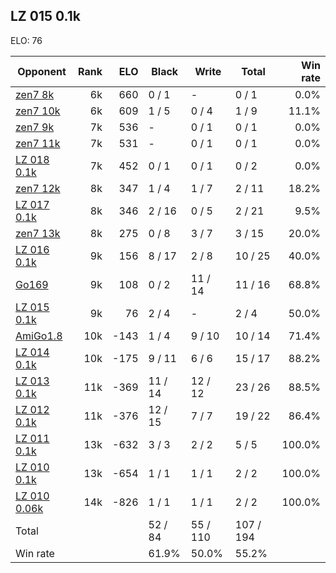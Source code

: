 ## LZ 015 0.1k ##

ELO: 76

Opponent | Rank | ELO | Black | Write | Total | Win rate
---------|-----:|----:|-------|-------|-------|-------:
[zen7 8k](zen7%208k.md) | 6k | 660 | 0 / 1 | - | 0 / 1 | 0.0%
[zen7 10k](zen7%2010k.md) | 6k | 609 | 1 / 5 | 0 / 4 | 1 / 9 | 11.1%
[zen7 9k](zen7%209k.md) | 7k | 536 | - | 0 / 1 | 0 / 1 | 0.0%
[zen7 11k](zen7%2011k.md) | 7k | 531 | - | 0 / 1 | 0 / 1 | 0.0%
[LZ 018 0.1k](LZ%20018%200.1k.md) | 7k | 452 | 0 / 1 | 0 / 1 | 0 / 2 | 0.0%
[zen7 12k](zen7%2012k.md) | 8k | 347 | 1 / 4 | 1 / 7 | 2 / 11 | 18.2%
[LZ 017 0.1k](LZ%20017%200.1k.md) | 8k | 346 | 2 / 16 | 0 / 5 | 2 / 21 | 9.5%
[zen7 13k](zen7%2013k.md) | 8k | 275 | 0 / 8 | 3 / 7 | 3 / 15 | 20.0%
[LZ 016 0.1k](LZ%20016%200.1k.md) | 9k | 156 | 8 / 17 | 2 / 8 | 10 / 25 | 40.0%
[Go169](Go169.md) | 9k | 108 | 0 / 2 | 11 / 14 | 11 / 16 | 68.8%
[LZ 015 0.1k](LZ%20015%200.1k.md) | 9k | 76 | 2 / 4 | - | 2 / 4 | 50.0%
[AmiGo1.8](AmiGo1.8.md) | 10k | -143 | 1 / 4 | 9 / 10 | 10 / 14 | 71.4%
[LZ 014 0.1k](LZ%20014%200.1k.md) | 10k | -175 | 9 / 11 | 6 / 6 | 15 / 17 | 88.2%
[LZ 013 0.1k](LZ%20013%200.1k.md) | 11k | -369 | 11 / 14 | 12 / 12 | 23 / 26 | 88.5%
[LZ 012 0.1k](LZ%20012%200.1k.md) | 11k | -376 | 12 / 15 | 7 / 7 | 19 / 22 | 86.4%
[LZ 011 0.1k](LZ%20011%200.1k.md) | 13k | -632 | 3 / 3 | 2 / 2 | 5 / 5 | 100.0%
[LZ 010 0.1k](LZ%20010%200.1k.md) | 13k | -654 | 1 / 1 | 1 / 1 | 2 / 2 | 100.0%
[LZ 010 0.06k](LZ%20010%200.06k.md) | 14k | -826 | 1 / 1 | 1 / 1 | 2 / 2 | 100.0%
Total | | | 52 / 84 | 55 / 110 | 107 / 194 | 
Win rate| | | 61.9% | 50.0% | 55.2% | 
